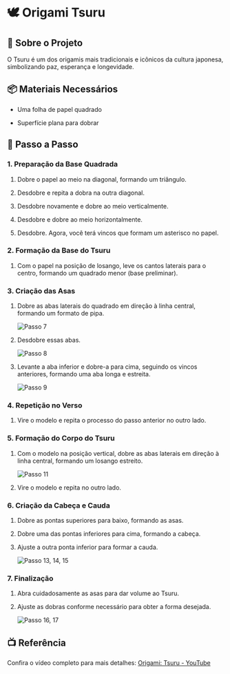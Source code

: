# 🕊️ Origami Tsuru

## 📜 Sobre o Projeto

O Tsuru é um dos origamis mais tradicionais e icônicos da cultura japonesa, simbolizando paz, esperança e longevidade.

## 📦 Materiais Necessários

* Uma folha de papel quadrado

* Superfície plana para dobrar

## 📝 Passo a Passo

### 1. Preparação da Base Quadrada

1. Dobre o papel ao meio na diagonal, formando um triângulo.

2. Desdobre e repita a dobra na outra diagonal.

3. Desdobre novamente e dobre ao meio verticalmente.

4. Desdobre e dobre ao meio horizontalmente.

5. Desdobre. Agora, você terá vincos que formam um asterisco no papel.

### 2. Formação da Base do Tsuru

1. Com o papel na posição de losango, leve os cantos laterais para o centro, formando um quadrado menor (base preliminar).

### 3. Criação das Asas

1. Dobre as abas laterais do quadrado em direção à linha central, formando um formato de pipa.

   ![Passo 7](/img/7.jpeg)

2. Desdobre essas abas.

   ![Passo 8](/img/8.jpeg)

3. Levante a aba inferior e dobre-a para cima, seguindo os vincos anteriores, formando uma aba longa e estreita.

   ![Passo 9](/img/9.jpeg)

### 4. Repetição no Verso

1. Vire o modelo e repita o processo do passo anterior no outro lado.

### 5. Formação do Corpo do Tsuru

1. Com o modelo na posição vertical, dobre as abas laterais em direção à linha central, formando um losango estreito.

   ![Passo 11](/img/11.jpeg)

2. Vire o modelo e repita no outro lado.

### 6. Criação da Cabeça e Cauda

1. Dobre as pontas superiores para baixo, formando as asas.

2. Dobre uma das pontas inferiores para cima, formando a cabeça.

3. Ajuste a outra ponta inferior para formar a cauda.

   ![Passo 13, 14, 15](/img/13,14,15.jpeg)

### 7. Finalização

1. Abra cuidadosamente as asas para dar volume ao Tsuru.

2. Ajuste as dobras conforme necessário para obter a forma desejada.

   ![Passo 16, 17](/img/16,17.jpeg)

## 📺 Referência

Confira o vídeo completo para mais detalhes: [Origami: Tsuru - YouTube](https://www.youtube.com/watch?v=pzS0ToWZ9DA)

